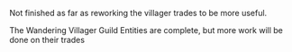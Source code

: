 Not finished as far as reworking the villager trades to be more useful.

The Wandering Villager Guild Entities are complete, but more work will be done on their trades